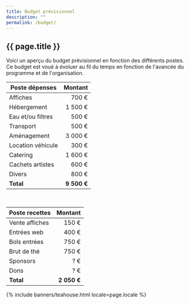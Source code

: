 ```yaml
---
title: Budget prévisionnel
description: ""
permalink: /budget/
---
```


<section class="section">
  <div class="wrapper" markdown="1">

# {{ page.title }}
    
<p>Voici un aperçu du budget prévisionnel en fonction des différents postes. Ce budget est voué à évoluer au fil du temps en fonction de l'avancée du programme et de l'organisation.</p>

| Poste dépenses    | Montant     |
| ----------------- | ----------: |
| Affiches          |       700 € |
| Hébergement       |     1 500 € |
| Eau et/ou filtres |       500 € |
| Transport         |       500 € |
| Aménagement       |     3 000 € |
| Location véhicule |       300 € |
| Catering          |     1 600 € |
| Cachets artistes  |       600 € |
| Divers            |       800 € |
| **Total**         | **9 500 €** |

<br>

| Poste recettes    | Montant     |
| ----------------- | ----------: |
| Vente affiches    |       150 € |
| Entrées web       |       400 € |
| Bols entrées      |       750 € |
| Brut de thé       |       750 € |
| Sponsors          |         ? € |
| Dons              |         ? € |
| **Total**         | **2 050 €** |

  </div>
</section>

{% include banners/teahouse.html locale=page.locale %}
